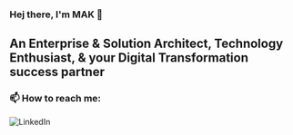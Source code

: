 ### Hej there, I'm MAK 👋
## An Enterprise & Solution Architect, Technology Enthusiast, & your Digital Transformation success partner


### 📫 How to reach me:

[<img align="left" alt="LinkedIn" src="https://img.shields.io/badge/linkedin-%230077B5.svg?&style=for-the-badge&logo=linkedin&logoColor=white" />][linkedin]


[email]: 
[blog]:
[linkedin]: https://www.linkedin.com/in/maksaleh/
